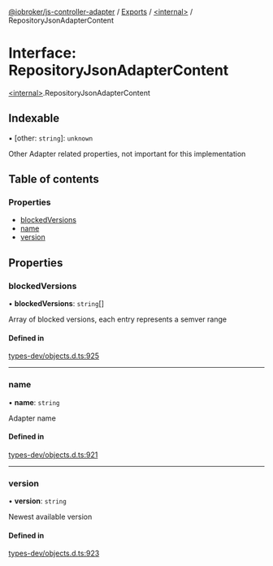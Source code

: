 [@iobroker/js-controller-adapter](../README.md) / [Exports](../modules.md) / [\<internal\>](../modules/internal_.md) / RepositoryJsonAdapterContent

# Interface: RepositoryJsonAdapterContent

[\<internal\>](../modules/internal_.md).RepositoryJsonAdapterContent

## Indexable

▪ [other: `string`]: `unknown`

Other Adapter related properties, not important for this implementation

## Table of contents

### Properties

- [blockedVersions](internal_.RepositoryJsonAdapterContent.md#blockedversions)
- [name](internal_.RepositoryJsonAdapterContent.md#name)
- [version](internal_.RepositoryJsonAdapterContent.md#version)

## Properties

### blockedVersions

• **blockedVersions**: `string`[]

Array of blocked versions, each entry represents a semver range

#### Defined in

[types-dev/objects.d.ts:925](https://github.com/ioBroker/ioBroker.js-controller/blob/70d97db12b1a527812cd28f020b3dec4b1c23b61/packages/types-dev/objects.d.ts#L925)

___

### name

• **name**: `string`

Adapter name

#### Defined in

[types-dev/objects.d.ts:921](https://github.com/ioBroker/ioBroker.js-controller/blob/70d97db12b1a527812cd28f020b3dec4b1c23b61/packages/types-dev/objects.d.ts#L921)

___

### version

• **version**: `string`

Newest available version

#### Defined in

[types-dev/objects.d.ts:923](https://github.com/ioBroker/ioBroker.js-controller/blob/70d97db12b1a527812cd28f020b3dec4b1c23b61/packages/types-dev/objects.d.ts#L923)
